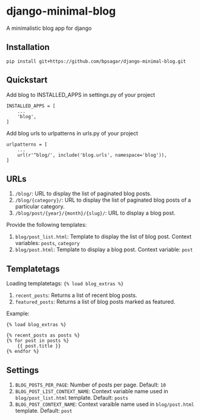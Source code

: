 # django-minimal-blog
A minimalistic blog app for django
## Installation
```
pip install git+https://github.com/bpsagar/django-minimal-blog.git
```

## Quickstart
Add blog to INSTALLED_APPS in settings.py of your project
```
INSTALLED_APPS = [
    ...
    'blog',
]
```
Add blog urls to urlpatterns in urls.py of your project
```
urlpatterns = [
    ...
    url(r'^blog/', include('blog.urls', namespace='blog')),
]
```

## URLs

1. `/blog/`: URL to display the list of paginated blog posts.
2. `/blog/{category}/`: URL to display the list of paginated blog posts of a particular category.
3. `/blog/post/{year}/{month}/{slug}/`: URL to display a blog post.

Provide the following templates:

1. `blog/post_list.html`: Template to display the list of blog post. Context variables: `posts`, `category`
2. `blog/post.html`: Template to display a blog post. Context variable: `post`

## Templatetags
Loading templatetags: `{% load blog_extras %}`

1. `recent_posts`:  Returns a list of recent blog posts.
2. `featured_posts`: Returns a list of blog posts marked as featured.

Example:
```
{% load blog_extras %}

{% recent_posts as posts %}
{% for post in posts %}
    {{ post.title }}
{% endfor %}
```

## Settings

1. `BLOG_POSTS_PER_PAGE`: Number of posts per page. Default: `10`
2. `BLOG_POST_LIST_CONTEXT_NAME`: Context variable name used in `blog/post_list.html` template. Default: `posts`
3. `BLOG_POST_CONTEXT_NAME`: Context varaible name used in `blog/post.html` template. Default: `post`
